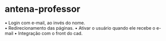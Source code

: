 # antena-professor

• Login com e-mail,  ao invés do nome.	
• Redirecionamento das páginas.
• Ativar o usuário quando ele recebe o e-mail
• Integração com o front do cad.
